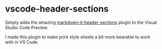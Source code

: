 # vscode-header-sections

Simply adds the amazing [markdown-it-header-sections](https://github.com/arve0/markdown-it-header-sections) plugin to the Visual Studio Code Preview.

I made this plugin to make print style sheets a bit more bearable to work with in VS Code.
